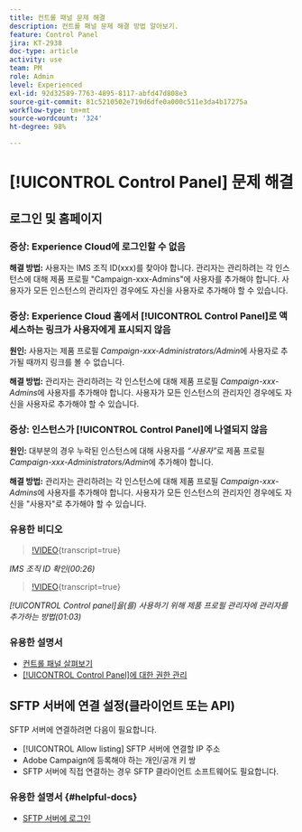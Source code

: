 ```yaml
---
title: 컨트롤 패널 문제 해결
description: 컨트롤 패널 문제 해결 방법 알아보기.
feature: Control Panel
jira: KT-2938
doc-type: article
activity: use
team: PM
role: Admin
level: Experienced
exl-id: 92d32589-7763-4895-8117-abfd47d808e3
source-git-commit: 81c5210502e719d6dfe0a000c511e3da4b17275a
workflow-type: tm+mt
source-wordcount: '324'
ht-degree: 98%

---
```


# [!UICONTROL Control Panel] 문제 해결

## 로그인 및 홈페이지

### 증상: Experience Cloud에 로그인할 수 없음

**해결 방법:**
사용자는 IMS 조직 ID(xxx)를 찾아야 합니다. 관리자는 관리하려는 각 인스턴스에 대해 제품 프로필 &quot;Campaign-xxx-Admins&quot;에 사용자를 추가해야 합니다. 사용자가 모든 인스턴스의 관리자인 경우에도 자신을 사용자로 추가해야 할 수 있습니다.

### 증상: Experience Cloud 홈에서 [!UICONTROL Control Panel]로 액세스하는 링크가 사용자에게 표시되지 않음

**원인:**
사용자는 제품 프로필 _Campaign-xxx-Administrators/Admin_&#x200B;에 사용자로 추가될 때까지 링크를 볼 수 없습니다.

**해결 방법:**
관리자는 관리하려는 각 인스턴스에 대해 제품 프로필 _Campaign-xxx-Admins_&#x200B;에 사용자를 추가해야 합니다. 사용자가 모든 인스턴스의 관리자인 경우에도 자신을 사용자로 추가해야 할 수 있습니다.

### 증상: 인스턴스가 [!UICONTROL Control Panel]에 나열되지 않음

**원인:** 대부분의 경우 누락된 인스턴스에 대해 사용자를 *“사용자”*&#x200B;로 제품 프로필 _Campaign-xxx-Administrators/Admin_&#x200B;에 추가해야 합니다.

**해결 방법:** 관리자는 관리하려는 각 인스턴스에 대해 제품 프로필 _Campaign-xxx-Admins_&#x200B;에 사용자를 추가해야 합니다. 사용자가 모든 인스턴스의 관리자인 경우에도 자신을 &quot;사용자&quot;로 추가해야 할 수 있습니다.

### 유용한 비디오

>[!VIDEO](https://video.tv.adobe.com/v/27183?learn=on){transcript=true}

*IMS 조직 ID 확인(00:26)*

>[!VIDEO](https://video.tv.adobe.com/v/27147?learn=on){transcript=true}

*[!UICONTROL Control panel]을(를) 사용하기 위해 제품 프로필 관리자에 관리자를 추가하는 방법(01:03)*

### 유용한 설명서

* [컨트롤 패널 살펴보기](https://experienceleague.adobe.com/docs/control-panel/using/control-panel-home.html?lang=ko)
* [[!UICONTROL Control Panel]에 대한 권한 관리](https://experienceleague.adobe.com/docs/control-panel/using/control-panel-home.html?lang=ko)

## SFTP 서버에 연결 설정(클라이언트 또는 API)

SFTP 서버에 연결하려면 다음이 필요합니다.

* [!UICONTROL Allow listing] SFTP 서버에 연결할 IP 주소
* Adobe Campaign에 등록해야 하는 개인/공개 키 쌍
* SFTP 서버에 직접 연결하는 경우 SFTP 클라이언트 소프트웨어도 필요합니다.

### 유용한 설명서 {#helpful-docs}

* [SFTP 서버에 로그인](https://experienceleague.adobe.com/docs/control-panel/using/control-panel-home.html?lang=ko)
